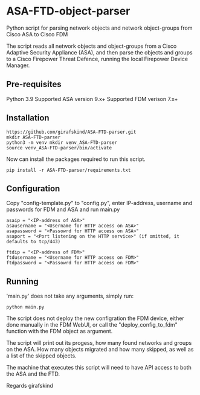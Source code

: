 # ASA-FTD-object-parser
Python script for parsing network objects and network object-groups from Cisco ASA to Cisco FDM

The script reads all network objects and object-groups from a Cisco Adaptive Security Appliance (ASA), and then parse the objects and groups to a Cisco Firepower Threat Defence, running the local Firepower Device Manager.


## Pre-requisites
Python 3.9
Supported ASA version 9.x+
Supported FDM verison 7.x+

## Installation
    https://github.com/girafskind/ASA-FTD-parser.git
    mkdir ASA-FTD-parser
    python3 -m venv mkdir venv_ASA-FTD-parser
    source venv_ASA-FTD-parser/bin/activate

Now can install the packages required to run this script.

    pip install -r ASA-FTD-parser/requirements.txt

## Configuration

Copy "config-template.py" to "config.py", enter IP-address, username and passwords for FDM and ASA and run main.py

    asaip = "<IP-address of ASA>"
    asausername = "<Username for HTTP access on ASA>"
    asapassword = "<Passowrd for HTTP access on ASA>"
    asaport = "<Port listening on the HTTP service>" (if omitted, it defaults to tcp/443)

    ftdip = "<IP-address of FDM>"
    ftdusername = "<Username for HTTP access on FDM>"
    ftdpassword = "<Passowrd for HTTP access on FDM>"


## Running

'main.py' does not take any arguments, simply run:

    python main.py

The script does not deploy the new configration the FDM device, either done manually in the FDM WebUI, or call the "deploy_config_to_fdm" function with the FDM object as argument. 

The script will print out its progess, how many found networks and groups on the ASA. 
How many objects migrated and how many skipped, as well as a list of the skipped objects.

The machine that executes this script will need to have API access to both the ASA and the FTD.

Regards girafskind

